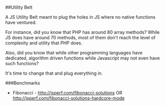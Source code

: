 ##Utility Belt

A JS Utility Belt meant to plug the holes in JS where no native functions have ventured.

For instance, did you know that PHP has around 80 array methods? While JS does have around 70 methods, most of them don't reach the level of complexity and utility that PHP does.

Also, did you know that while other programming languages have dedicated, algorithm driven functions while Javascript may not even have such functions?

It's time to change that and plug everything in.


###Benchmarks

* Fibonacci - http://jsperf.com/fibonacci-solutions OR http://jsperf.com/fibonacci-solutions-hardcore-mode
